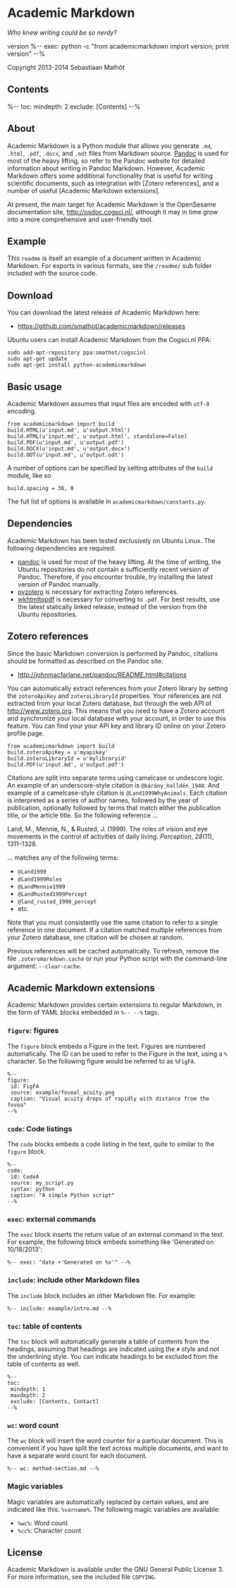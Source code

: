 # Academic Markdown

*Who knew writing could be so nerdy?*

version %-- exec: python -c "from academicmarkdown import version; print version" --%

Copyright 2013-2014 Sebastiaan Mathôt

## Contents

%--
toc:
 mindepth: 2
 exclude: [Contents]
--%

## About

Academic Markdown is a Python module that allows you generate `.md`, `.html`, `.pdf`, `.docx`, and `.odt` files from Markdown source. [Pandoc] is used for most of the heavy lifting, so refer to the Pandoc website for detailed information about writing in Pandoc Markdown. However, Academic Markdown offers some additional functionality that is useful for writing scientific documents, such as integration with [Zotero references], and a number of useful [Academic Markdown extensions].

At present, the main target for Academic Markdown is the OpenSesame documentation site, <http://osdoc.cogsci.nl/>, although it may in time grow into a more comprehensive and user-friendly tool.

## Example

This `readme` is itself an example of a document written in Academic Markdown. For exports in various formats, see the `/readme/` sub folder included with the source code.

## Download

You can download the latest release of Academic Markdown here:
	
- <https://github.com/smathot/academicmarkdown/releases>

Ubuntu users can install Academic Markdown from the Cogsci.nl PPA:
	
	sudo add-apt-repository ppa:smathot/cogscinl
	sudo apt-get update
	sudo apt-get install python-academicmarkdown

## Basic usage

Academic Markdown assumes that input files are encoded with `utf-8` encoding.

	from academicmarkdown import build
	build.HTML(u'input.md', u'output.html')
	build.HTML(u'input.md', u'output.html', standalone=False)
	build.PDF(u'input.md', u'output.pdf')
	build.DOCX(u'input.md', u'output.docx')	
	build.ODT(u'input.md', u'output.odt')

A number of options can be specified by setting attributes of the `build` module, like so

	build.spacing = 30, 0
	
The full list of options is available in `academicmarkdown/constants.py`.

## Dependencies

Academic Markdown has been tested exclusively on Ubuntu Linux. The following dependencies are required:

- [pandoc] is used for most of the heavy lifting. At the time of writing, the Ubuntu repositories do not contain a sufficiently recent version of Pandoc. Therefore, if you encounter trouble, try installing the latest version of Pandoc manually.
- [pyzotero] is necessary for extracting Zotero references.
- [wkhtmltopdf] is necessary for converting to `.pdf`. For best results, use the latest statically linked release, instead of the version from the Ubuntu repositories.

## Zotero references

Since the basic Markdown conversion is performed by Pandoc, citations should be formatted as described on the Pandoc site:

- <http://johnmacfarlane.net/pandoc/README.html#citations>

You can automatically extract references from your Zotero library by setting the `zoteroApiKey` and `zoteroLibraryId` properties. Your references are not extracted from your local Zotero database, but through the web API of <http://www.zotero.org>. This means that you need to have a Zotero account and synchronize your local database with your account, in order to use this feature. You can find your your API key and library ID online on your Zotero profile page.

	from academicmarkdown import build 
	build.zoteroApiKey = u'myapikey'
	build.zoteroLibraryId = u'mylibraryid'
	build.PDF(u'input.md', u'output.pdf')
	
Citations are split into separate terms using camelcase or undescore logic. An example of an underscore-style citation is `@bárány_halldén_1948`. And example of a camelcase-style citation is `@Land1999WhyAnimals`. Each citation is interpreted as a series of author names, followed by the year of publication, optionally followed by terms that match either the publication title, or the article title. So the following reference ...
	
Land, M., Mennie, N., & Rusted, J. (1999). The roles of vision and eye movements in the control of activities of daily living. *Perception*, *28*(11), 1311–1328.

... matches any of the following terms:
	
- `@Land1999`
- `@Land1999Roles`
- `@LandMennie1999`
- `@LandRusted1999Percept`
- `@land_rusted_1999_percept`
- etc.

Note that you must consistently use the same citation to refer to a single reference in one document. If a citation matched multiple references from your Zotero database, one citation will be chosen at random.

Previous references will be cached automatically. To refresh, remove the file `.zoteromarkdown.cache` or run your Python script with the command-line argument: `--clear-cache`.

## Academic Markdown extensions

Academic Markdown provides certain extensions to regular Markdown, in the form of YAML blocks embedded in `%-- --%` tags.

### `figure`: figures

The `figure` block embeds a Figure in the text. Figures are numbered automatically. The ID can be used to refer to the Figure in the text, using a `%` character. So the following figure would be referred to as `%FigFA`.

	%--
	figure:
	 id: FigFA
	 source: example/foveal_acuity.png
	 caption: "Visual acuity drops of rapidly with distance from the fovea"
	--%
	
### `code`: Code listings

The `code` blocks embeds a code listing in the text, quite to similar to the `figure` block.

	%--
	code:
	 id: CodeA
	 source: my_script.py
	 syntax: python
	 caption: "A simple Python script"
	--%

### `exec`: external commands

The `exec` block inserts the return value of an external command in the text. For example, the following block embeds something like 'Generated on 10/18/2013':

	%--	exec: "date +'Generated on %x'" --%

### `include`: include other Markdown files

The `include` block includes an other Markdown file. For example:

	%-- include: example/intro.md --%

### `toc`: table of contents

The `toc` block will automatically generate a table of contents from the headings, assuming that headings are indicated using the `#` style and not the underlining style. You can indicate headings to be excluded from the table of contents as well.
	
	%--
	toc:
	 mindepth: 1
	 maxdepth: 2
	 exclude: [Contents, Contact]
	--%
	
### `wc`: word count

The `wc` block will insert the word counter for a particular document. This is convenient if you have split the text across multiple documents, and want to have a separate word count for each document.
	
	%-- wc: method-section.md --%
	
### Magic variables

Magic variables are automatically replaced by certain values, and are indicated like this: `%varname%`. The following magic variables are available:
	
- `%wc%`: Word count
- `%cc%`: Character count
	
## License

Academic Markdown is available under the GNU General Public License 3. For more information, see the included file `COPYING`.

[pandoc]: http://johnmacfarlane.net/pandoc/
[pyzotero]: http://pyzotero.readthedocs.org/
[zotero]: http://www.zotero.org/
[wkhtmltopdf]: https://code.google.com/p/wkhtmltopdf/
